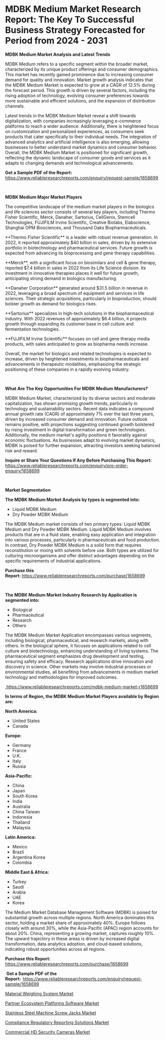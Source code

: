 <p><h1>MDBK Medium Market Research Report: The Key To Successful Business Strategy Forecasted for Period from 2024 - 2031</h1></p><p><strong>MDBK Medium Market Analysis and Latest Trends</strong></p>
<p><p>MDBK Medium refers to a specific segment within the broader market, characterized by its unique product offerings and consumer demographics. This market has recently gained prominence due to increasing consumer demand for quality and innovation. Market growth analysis indicates that the MDBK Medium Market is expected to grow at a CAGR of 12.5% during the forecast period. This growth is driven by several factors, including the rising adoption of technology, evolving consumer preferences towards more sustainable and efficient solutions, and the expansion of distribution channels.</p><p>Latest trends in the MDBK Medium Market reveal a shift towards digitalization, with companies increasingly leveraging e-commerce platforms to reach a wider audience. Additionally, there is heightened focus on customization and personalized experiences, as consumers seek products that cater specifically to their individual needs. The integration of advanced analytics and artificial intelligence is also emerging, allowing businesses to better understand market dynamics and consumer behavior. Overall, the MDBK Medium Market is positioned for significant growth, reflecting the dynamic landscape of consumer goods and services as it adapts to changing demands and technological advancements.</p></p>
<p><strong>Get a Sample PDF of the Report:&nbsp;</strong> <a href="https://www.reliableresearchreports.com/enquiry/request-sample/1658699?utm_campaign=28&utm_medium=2&utm_source=Github&utm_content=ia&utm_term=29102024&utm_id=mdbk-medium">https://www.reliableresearchreports.com/enquiry/request-sample/1658699</a></p>
<p>&nbsp;</p>
<p><strong>MDBK Medium Major Market Players</strong></p>
<p><p>The competitive landscape of the medium market players in the biologics and life sciences sector consists of several key players, including Thermo Fisher Scientific, Merck, Danaher, Sartorius, CellGenix, Stemcell Technologies, FUJIFILM Irvine Scientific, Creative Biolabs, Elabscience, Shanghai OPM Biosciences, and Thousand Oaks Biopharmaceuticals. </p><p>**Thermo Fisher Scientific** is a leader with robust revenue generation. In 2022, it reported approximately $40 billion in sales, driven by its extensive portfolio in biotechnology and pharmaceutical services. Future growth is expected from advancing its bioprocessing and gene therapy capabilities.</p><p>**Merck**, with a significant focus on biosimilars and cell & gene therapy, reported $7.4 billion in sales in 2022 from its Life Science division. Its investment in innovative therapies places it well for future growth, anticipating strong demand in biologics manufacturing.</p><p>**Danaher Corporation** generated around $31.5 billion in revenue in 2022, leveraging a broad spectrum of equipment and services in life sciences. Their strategic acquisitions, particularly in bioproduction, should bolster growth as demand for biologics rises.</p><p>**Sartorius** specializes in high-tech solutions in the biopharmaceutical industry. With 2022 revenues of approximately $6.4 billion, it projects growth through expanding its customer base in cell culture and fermentation technologies. </p><p>**FUJIFILM Irvine Scientific** focuses on cell and gene therapy media products, with sales anticipated to grow as biopharma needs increase. </p><p>Overall, the market for biologics and related technologies is expected to increase, driven by heightened investments in biopharmaceuticals and advancements in therapeutic modalities, emphasizing the strategic positioning of these companies in a rapidly evolving industry.</p></p>
<p>&nbsp;</p>
<p><strong>What Are The Key Opportunities For MDBK Medium Manufacturers?</strong></p>
<p><p>MDBK Medium Market, characterized by its diverse sectors and moderate capitalization, has shown promising growth trends, particularly in technology and sustainability sectors. Recent data indicates a compound annual growth rate (CAGR) of approximately 7% over the last three years, driven by increased consumer demand and innovation. Future outlook remains positive, with projections suggesting continued growth bolstered by rising investment in digital transformation and green technologies. Additionally, the medium market's agility positions it favorably against economic fluctuations. As businesses adapt to evolving market dynamics, MDBK is poised for further expansion, attracting investors seeking balanced risk and reward.</p></p>
<p><strong>Inquire or Share Your Questions If Any Before Purchasing This Report:</strong> <a href="https://www.reliableresearchreports.com/enquiry/pre-order-enquiry/1658699?utm_campaign=28&utm_medium=2&utm_source=Github&utm_content=ia&utm_term=29102024&utm_id=mdbk-medium">https://www.reliableresearchreports.com/enquiry/pre-order-enquiry/1658699</a></p>
<p>&nbsp;</p>
<p><strong>Market Segmentation</strong></p>
<p><strong>The MDBK Medium Market Analysis by types is segmented into:</strong></p>
<p><ul><li>Liquid MDBK Medium</li><li>Dry Powder MDBK Medium</li></ul></p>
<p><p>The MDBK Medium market consists of two primary types: Liquid MDBK Medium and Dry Powder MDBK Medium. Liquid MDBK Medium involves products that are in a fluid state, enabling easy application and integration into various processes, particularly in pharmaceuticals and food production. In contrast, Dry Powder MDBK Medium is a solid form that requires reconstitution or mixing with solvents before use. Both types are utilized for culturing microorganisms and offer distinct advantages depending on the specific requirements of industrial applications.</p></p>
<p><strong>Purchase this Report:&nbsp;</strong><a href="https://www.reliableresearchreports.com/purchase/1658699?utm_campaign=28&utm_medium=2&utm_source=Github&utm_content=ia&utm_term=29102024&utm_id=mdbk-medium">https://www.reliableresearchreports.com/purchase/1658699</a></p>
<p>&nbsp;</p>
<p><strong>The MDBK Medium Market Industry Research by Application is segmented into:</strong></p>
<p><ul><li>Biological</li><li>Pharmaceutical</li><li>Research</li><li>Others</li></ul></p>
<p><p>The MDBK Medium Market Application encompasses various segments, including biological, pharmaceutical, and research markets, along with others. In the biological sphere, it focuses on applications related to cell culture and biotechnology, enhancing understanding of living systems. The pharmaceutical segment emphasizes drug development and testing, ensuring safety and efficacy. Research applications drive innovation and discovery in science. Other markets may involve industrial processes or environmental studies, all benefiting from advancements in medium market technology and methodologies for improved outcomes.</p></p>
<p><a href="https://www.reliableresearchreports.com/mdbk-medium-market-r1658699?utm_campaign=28&utm_medium=2&utm_source=Github&utm_content=ia&utm_term=29102024&utm_id=mdbk-medium">&nbsp;https://www.reliableresearchreports.com/mdbk-medium-market-r1658699</a></p>
<p><strong>In terms of Region, the MDBK Medium Market Players available by Region are:</strong></p>
<p>
    <p> <strong> North America: </strong>
        <ul>
            <li>United States</li>
            <li>Canada</li>
        </ul>
        </p> 
    <p> <strong> Europe: </strong>
        <ul>
            <li>Germany</li>
            <li>France</li>
            <li>U.K.</li>
            <li>Italy</li>
            <li>Russia</li>
        </ul>
        </p> 
    <p> <strong> Asia-Pacific: </strong>
        <ul>
            <li>China</li>
            <li>Japan</li>
            <li>South Korea</li>
            <li>India</li>
            <li>Australia</li>
            <li>China Taiwan</li>
            <li>Indonesia</li>
            <li>Thailand</li>
            <li>Malaysia</li>
        </ul>
        </p> 
    <p> <strong> Latin America: </strong>
        <ul>
            <li>Mexico</li>
            <li>Brazil</li>
            <li>Argentina Korea</li>
            <li>Colombia</li>
        </ul>
        </p> 
    <p> <strong> Middle East & Africa: </strong>
        <ul>
            <li>Turkey</li>
            <li>Saudi</li>
            <li>Arabia</li>
            <li>UAE</li>
            <li>Korea</li>
        </ul>
    </p>
    </p>
<p><p>The Medium Market Database Management Software (MDBK) is poised for substantial growth across multiple regions. North America dominates this sector, holding a market share of approximately 40%. Europe follows closely with around 30%, while the Asia-Pacific (APAC) region accounts for about 20%. China, representing a growing market, captures roughly 10%. The upward trajectory in these areas is driven by increased digital transformation, data analytics adoption, and cloud-based solutions, indicating robust opportunities across all regions.</p></p>
<p><strong>Purchase this Report: </strong><a href="https://www.reliableresearchreports.com/purchase/1658699?utm_campaign=28&utm_medium=2&utm_source=Github&utm_content=ia&utm_term=29102024&utm_id=mdbk-medium">https://www.reliableresearchreports.com/purchase/1658699</a></p>
<p>&nbsp;<strong>Get a Sample PDF of the Report:&nbsp;&nbsp;</strong><a href="https://www.reliableresearchreports.com/enquiry/request-sample/1658699?utm_campaign=28&utm_medium=2&utm_source=Github&utm_content=ia&utm_term=29102024&utm_id=mdbk-medium">https://www.reliableresearchreports.com/enquiry/request-sample/1658699</a></p>
<p><strong></strong></p>
<p><p><a href="https://issuu.com/reportprime-2/docs/material-weighing-system-market-siz_fbc503c7bb4024?utm_campaign=28&utm_medium=2&utm_source=Github&utm_content=ia&utm_term=29102024&utm_id=mdbk-medium">Material Weighing System Market</a></p><p><a href="https://github.com/RuthLucas64/Market-Research-Report-List-1/blob/main/partner-ecosystem-platforms-software-market.md?utm_campaign=28&utm_medium=2&utm_source=Github&utm_content=ia&utm_term=29102024&utm_id=mdbk-medium">Partner Ecosystem Platforms Software Market</a></p><p><a href="https://issuu.com/reportprime-2/docs/stainless-steel-machine-screw-jacks_849b050198dd39?utm_campaign=28&utm_medium=2&utm_source=Github&utm_content=ia&utm_term=29102024&utm_id=mdbk-medium">Stainless Steel Machine Screw Jacks Market</a></p><p><a href="https://github.com/NathanColeman327/Market-Research-Report-List-1/blob/main/compliance-regulatory-reporting-solutions-market.md?utm_campaign=28&utm_medium=2&utm_source=Github&utm_content=ia&utm_term=29102024&utm_id=mdbk-medium">Compliance Regulatory Reporting Solutions Market</a></p><p><a href="https://www.linkedin.com/pulse/opportunities-challenges-commercial-hd-security-cameras-market-ridvc?utm_campaign=28&utm_medium=2&utm_source=Github&utm_content=ia&utm_term=29102024&utm_id=mdbk-medium">Commercial HD Security Cameras Market</a></p></p>